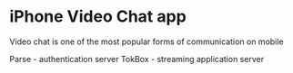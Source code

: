 # iPhone Video Chat app

Video chat is one of the most popular forms of communication on mobile

Parse - authentication server
TokBox - streaming application server
